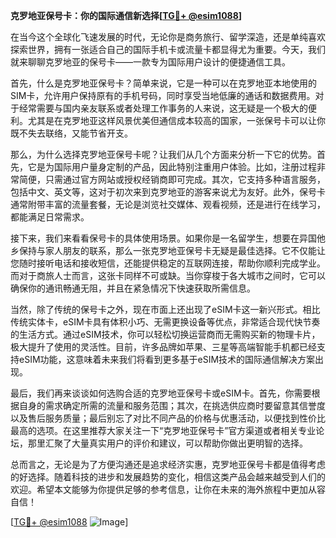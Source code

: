 **克罗地亚保号卡：你的国际通信新选择[[TG💪+ @esim1088](https://t.me/s/esim1088)]**

在当今这个全球化飞速发展的时代，无论你是商务旅行、留学深造，还是单纯喜欢探索世界，拥有一张适合自己的国际手机卡或流量卡都显得尤为重要。今天，我们就来聊聊克罗地亚的保号卡——一款专为国际用户设计的便捷通信工具。

首先，什么是克罗地亚保号卡？简单来说，它是一种可以在克罗地亚本地使用的SIM卡，允许用户保持原有的手机号码，同时享受当地低廉的通话和数据费用。对于经常需要与国内亲友联系或者处理工作事务的人来说，这无疑是一个极大的便利。尤其是在克罗地亚这样风景优美但通信成本较高的国家，一张保号卡可以让你既不失去联络，又能节省开支。

那么，为什么选择克罗地亚保号卡呢？让我们从几个方面来分析一下它的优势。首先，它是为国际用户量身定制的产品，因此特别注重用户体验。比如，注册过程非常简便，只需通过官方网站或授权经销商即可完成。其次，它支持多种语言服务，包括中文、英文等，这对于初次来到克罗地亚的游客来说尤为友好。此外，保号卡通常附带丰富的流量套餐，无论是浏览社交媒体、观看视频，还是进行在线学习，都能满足日常需求。

接下来，我们来看看保号卡的具体使用场景。如果你是一名留学生，想要在异国他乡保持与家人朋友的联系，那么一张克罗地亚保号卡无疑是最佳选择。它不仅能让您随时接听电话和接收短信，还能提供稳定的互联网连接，帮助你顺利完成学业。而对于商旅人士而言，这张卡同样不可或缺。当你穿梭于各大城市之间时，它可以确保你的通讯畅通无阻，并且在紧急情况下快速获取所需信息。

当然，除了传统的保号卡之外，现在市面上还出现了eSIM卡这一新兴形式。相比传统实体卡，eSIM卡具有体积小巧、无需更换设备等优点，非常适合现代快节奏的生活方式。通过eSIM技术，你可以轻松切换运营商而无需购买新的物理卡片，极大提升了使用的灵活性。目前，许多品牌如苹果、三星等高端智能手机都已经支持eSIM功能，这意味着未来我们将看到更多基于eSIM技术的国际通信解决方案出现。

最后，我们再来谈谈如何选购合适的克罗地亚保号卡或eSIM卡。首先，你需要根据自身的需求确定所需的流量和服务范围；其次，在挑选供应商时要留意其信誉度以及售后服务质量；最后别忘了对比不同产品的价格与优惠活动，以便找到性价比最高的选项。在这里推荐大家关注一下“克罗地亚保号卡”官方渠道或者相关专业论坛，那里汇聚了大量真实用户的评价和建议，可以帮助你做出更明智的选择。

总而言之，无论是为了方便沟通还是追求经济实惠，克罗地亚保号卡都是值得考虑的好选择。随着科技的进步和发展趋势的变化，相信这类产品会越来越受到人们的欢迎。希望本文能够为你提供足够的参考信息，让你在未来的海外旅程中更加从容自信！ 

[[TG💪+ @esim1088](https://t.me/s/esim1088) ![Image](https://i.postimg.cc/4NQfJmqS/Snipaste-2025-05-13-00-14-12.png)]
